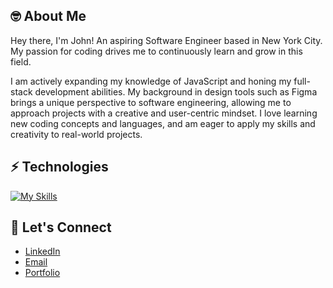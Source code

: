 🤓 About Me
-----------------------------
Hey there, I'm John! An aspiring Software Engineer based in New York City. My passion for coding drives me to continuously learn and grow in this field.

I am actively expanding my knowledge of JavaScript and honing my full-stack development abilities. My background in design tools such as Figma brings a unique perspective to software engineering, allowing me to approach projects with a creative and user-centric mindset. I love learning new coding concepts and languages, and am eager to apply my skills and creativity to real-world projects.


⚡ Technologies
-----------------------------

[![My Skills](https://skillicons.dev/icons?i=react,js,html,css,sass,vscode,git,figma,ps,ai)](https://skillicons.dev)

🤝 Let's Connect
-----------------------------

* [LinkedIn](https://www.linkedin.com/in/johnlombardi389/)
* [Email](mailto:mailto:johnlombardi389@gmail.com)
* [Portfolio](https://johnlombardi389.github.io/portfolio/)

<!---
johnlombardi389/johnlombardi389 is a ✨ special ✨ repository because its `README.md` (this file) appears on your GitHub profile.
You can click the Preview link to take a look at your changes.
--->
